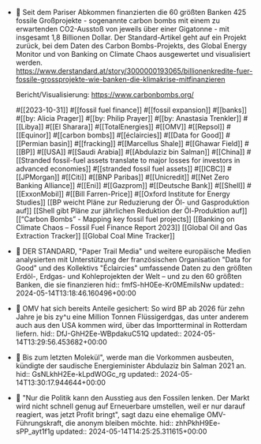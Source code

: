 - 📝 Seit dem Pariser Abkommen finanzierten die 60 größten Banken 425 fossile Großprojekte - sogenannte carbon bombs mit einem zu erwartenden CO2-Ausstoß von jeweils über einer Gigatonne - mit insgesamt 1,8 Billionen Dollar. Der Standard-Artikel geht auf ein Projekt zurück, bei dem Daten des Carbon Bombs-Projekts, des Global Energy Monitor und von Banking on Climate Chaos ausgewertet und visualisiert werden. https://www.derstandard.at/story/3000000193065/billionenkredite-fuer-fossile-grossprojekte-wie-banken-die-klimakrise-mitfinanzieren
  
  Bericht/Visualisierung: https://www.carbonbombs.org/
  
   #[[2023-10-31]] #[[fossil fuel finance]] #[[fossil expansion]] #[[banks]] #[[by: Alicia Prager]] #[[by: Philip Prayer]] #[[by: Anastasia Trenkler]] #[[Libya]] #[[El Sharara]] #[[TotalEnergies]] #[[OMV]] #[[Repsol]] #[[Equinor]] #[[carbon bombs]] #[[éclaircies]] #[[Data for Good]] #[[Permian basin]] #[[fracking]] #[[Marcellus Shale]] #[[Ghawar Field]] #[[BP]] #[[USA]] #[[Saudi Arabia]] #[[Abdulaziz bin Salman]] #[[China]] #[[Stranded fossil-fuel assets translate to major losses for investors in advanced economies]] #[[stranded fossil fuel assets]] #[[ICBC]] #[[JPMorgan]] #[[Citi]] #[[BNP Paribas]] #[[Unicredit]] #[[Net Zero Banking Alliance]] #[[Eni]] #[[Gazprom]] #[[Deutsche Bank]] #[[Shell]] #[[ExxonMobil]] #[[Bill Farren-Price]] #[[Oxford Institute for Energy Studies]] 
  [[BP weicht Pläne zur Reduzierung der Öl- und Gasproduktion auf]] [[Shell gibt Pläne zur jährlichen Reduktion der Öl-Produktion auf]] [[“Carbon Bombs” - Mapping key fossil fuel projects]] [[Banking on Climate Chaos – Fossil Fuel Finance Report 2023]] [[Global Oil and Gas Extraction Tracker]] [[Global Coal Mine Tracker]]
- 📌 DER STANDARD, "Paper Trail Media" und weitere europäische Medien analysierten mit Unterstützung der französischen Organisation "Data for Good" und des Kollektivs "Éclaircies" umfassende Daten zu den größten Erdöl-, Erdgas- und Kohleprojekten der Welt – und zu den 60 größten Banken, die sie finanzieren
  hid:: fmfS-hH0Ee-Kr0MEmiIsNw
  updated:: 2024-05-14T13:18:46.160496+00:00
- 📌 OMV hat sich bereits Anteile gesichert: So wird BP ab 2026 für zehn Jahre je bis zy^u eine Million Tonnen Flüssigerdgas, das unter anderem auch aus den USA kommen wird, über das Importterminal in Rotterdam liefern.
  hid:: DfJ-GhH2Ee-WBpdakuC51Q
  updated:: 2024-05-14T13:29:56.453682+00:00
- 📌 Bis zum letzten Molekül", werde man die Vorkommen ausbeuten, kündigte der saudische Energieminister Abdulaziz bin Salman 2021 an.
  hid:: GsNLkhH2Ee-kLpdWOGc_rg
  updated:: 2024-05-14T13:30:17.944644+00:00
- 📌 "Nur die Politik kann den Ausstieg aus den Fossilen lenken. Der Markt wird nicht schnell genug auf Erneuerbare umstellen, weil er nur darauf reagiert, was jetzt Profit bringt", sagt dazu eine ehemalige OMV-Führungskraft, die anonym bleiben möchte.
  hid:: zhhPkhH9Ee-sPP_ayt1f1g
  updated:: 2024-05-14T14:25:25.311615+00:00